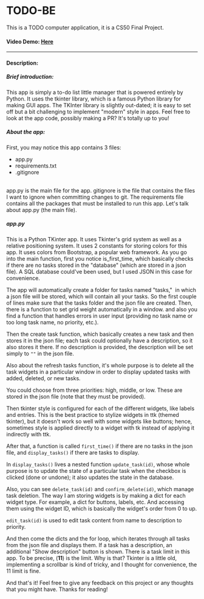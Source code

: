 # TODO-BE
This is a TODO computer application, it is a CS50 Final Project.
#### Video Demo: [Here](https://youtu.be/K3XU3mLENps?si=mp_lC-Y0z07MrWS5)

---

#### Description:
##### Brief introduction:
This app is simply a to-do list little manager that is powered entirely by Python.
It uses the tkinter library, which is a famous Python library for making GUI apps.
The TKInter library is slightly out-dated; it is easy to set off but a bit challenging to implement "modern" style in apps.
Feel free to look at the app code, possibly making a PR? It's totally up to you!
##### About the app:
First, you may notice this app contains 3 files:
- app.py
- requirements.txt
- .gitignore
<br>
app.py is the main file for the app. gitignore is the file that contains the files I want to ignore when committing changes to git. The requirements file contains all the packages that must be installed to run this app. Let's talk about app.py (the main file).

##### app.py
This is a Python TKinter app. It uses Tkinter's grid system as well as a relative positioning system.
It uses 2 constants for storing colors for this app. It uses colors from Bootstrap, a popular web framework.
As you go into the main function, first you notice is_first_time, which basically checks if there are no tasks stored in the "database" (which are stored in a json file). A SQL database could've been used, but I used JSON in this case for convenience.

The app will automatically create a folder for tasks named "tasks,"  in which a json file will be stored, which will contain all your tasks. So the first couple of lines make sure that the tasks folder and the json file are created.
Then, there is a function to set grid weight automatically in a window. and also you find a function that handles errors in user input (providing no task name or too long task name, no priority, etc.).

Then the create task function, which basically creates a new task and then stores it in the json file; each task could optionally have a description, so it also stores it there. If no description is provided, the description will be set simply to `""` in the json file.

Also about the refresh tasks function, it's whole purpose is to delete all the task widgets in a particular window in order to display updated tasks with added, deleted, or new tasks.

You could choose from three priorities: high, middle, or low. These are stored in the json file (note that they must be provided).

Then tkinter style is configured for each of the different widgets, like labels and entries. This is the best practice to stylize widgets in ttk (themed tkinter), but it doesn't work so well with some widgets like buttons; hence, sometimes style is applied directly to a widget with tk instead of applying it indirectly with ttk.

After that, a function is called `first_time()` if there are no tasks in the json file, and `display_tasks()` if there are tasks to display.

In `display_tasks()` lives a nested function `update_task(id)`, whose whole purpose is to update the state of a particular task when the checkbox is clicked (done or undone); it also updates the state in the database.

Also, you can see `delete_task(id)` and `confirm_delete(id)`, which manage task deletion. The way I am storing widgets is by making a dict for each widget type. For example, a dict for buttons, labels, etc. And accessing them using the widget ID, which is basically the widget's order from 0 to up.

`edit_task(id)` is used to edit task content from name to description to priority.

And then come the dicts and the for loop, which iterates through all tasks from the json file and displays them. If a task has a description, an additional "Show description" button is shown. There is a task limit in this app. To be precise, (**11**) is the limit. Why is that? Tkinter is a little old, implementing a scrollbar is kind of tricky, and I thought for convenience, the 11 limit is fine.

And that's it! Feel free to give any feedback on this project or any thoughts that you might have. Thanks for reading!
